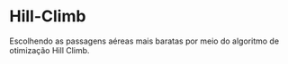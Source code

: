 # Hill-Climb
Escolhendo as passagens aéreas mais baratas por meio do algoritmo de otimização Hill Climb.
